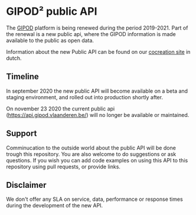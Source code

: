 # GIPOD² public API
The [GIPOD](https://overheid.vlaanderen.be/informatie-vlaanderen/producten-diensten/generiek-informatieplatform-openbaar-domein-gipod) platform is being renewed during the period 2019-2021. Part of the renewal is a new public api, where the GIPOD information is made available to the public as open data.

Information about the new Public API can be found on our [cocreation site](https://vlaamseoverheid.atlassian.net/wiki/spaces/NGC/pages/1851031592/Public+API+-+DRAFT) in dutch.

## Timeline

In september 2020 the new public API will become available on a beta and staging environment, and rolled out into production shortly after.

On november 23 2020 the current public api (https://api.gipod.vlaanderen.be/) will no longer be available or maintained.

## Support

Comminucation to the outside world about the public API will be done trough this repository. You are also welcome to do suggestions or ask questions. If you wish you can add code examples on using this API to this repository using pull requests, or provide links.

## Disclaimer

We don't offer any SLA on service, data, performance or response times during the development of the new API.
